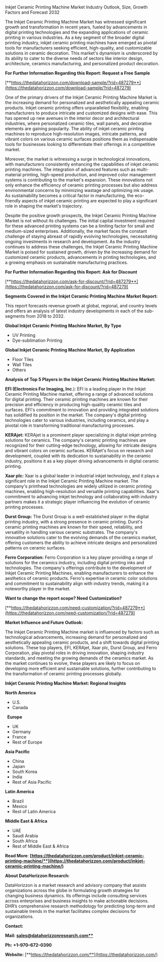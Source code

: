 ﻿Inkjet Ceramic Printing Machine Market Industry Outlook, Size, Growth Factors and Forecast 2032

The Inkjet Ceramic Printing Machine Market has witnessed significant growth and transformation in recent years, fueled by advancements in digital printing technologies and the expanding applications of ceramic printing in various industries. As a key segment of the broader digital printing industry, inkjet ceramic printing machines have emerged as pivotal tools for manufacturers seeking efficient, high-quality, and customizable solutions in ceramic decoration. This market's dynamism is underscored by its ability to cater to the diverse needs of sectors like interior design, architecture, ceramics manufacturing, and personalized product decoration.

**For Further Information Regarding this Report: Request a Free Sample**	

[**https://thedatahorizzon.com/download-sample/?rid=487279**](https://thedatahorizzon.com/download-sample/?rid=487279)

One of the primary drivers of the Inkjet Ceramic Printing Machine Market is the increasing demand for personalized and aesthetically appealing ceramic products. Inkjet ceramic printing offers unparalleled flexibility, enabling manufacturers to produce intricate and customized designs with ease. This has opened up new avenues in the interior decor and architectural industries, where personalized ceramic tiles, wall panels, and decorative elements are gaining popularity. The ability of inkjet ceramic printing machines to reproduce high-resolution images, intricate patterns, and vibrant colors on various ceramic surfaces positions them as indispensable tools for businesses looking to differentiate their offerings in a competitive market.

Moreover, the market is witnessing a surge in technological innovations, with manufacturers consistently enhancing the capabilities of inkjet ceramic printing machines. The integration of advanced features such as multi-material printing, high-speed production, and improved color management systems is contributing to the market's expansion. These innovations not only enhance the efficiency of ceramic printing processes but also address environmental concerns by minimizing wastage and optimizing ink usage. As sustainability becomes a critical factor in manufacturing, the eco-friendly aspects of inkjet ceramic printing are expected to play a significant role in shaping the market's trajectory.

Despite the positive growth prospects, the Inkjet Ceramic Printing Machine Market is not without its challenges. The initial capital investment required for these advanced printing systems can be a limiting factor for small and medium-sized enterprises. Additionally, the market faces the constant challenge of staying abreast of rapidly evolving technologies, necessitating ongoing investments in research and development. As the industry continues to address these challenges, the Inkjet Ceramic Printing Machine Market is poised for sustained growth, driven by the increasing demand for customized ceramic products, advancements in printing technologies, and a growing emphasis on sustainable manufacturing practices.

**For Further Information Regarding this Report: Ask for Discount**	

[**https://thedatahorizzon.com/ask-for-discount/?rid=487279**](https://thedatahorizzon.com/ask-for-discount/?rid=487279)

**Segments Covered in the Inkjet Ceramic Printing Machine Market Report:**

This report forecasts revenue growth at global, regional, and country levels and offers an analysis of latest industry developments in each of the sub-segments from 2018 to 2032.

**Global Inkjet Ceramic Printing Machine Market, By Type**

- UV Printing
- Dye-sublimation Printing

**Global Inkjet Ceramic Printing Machine Market, By Application**

- Floor Tiles
- Wall Tiles
- Others

**Analysis of Top 5 Players in the Inkjet Ceramic Printing Machine Market:**

**EFI (Electronics For Imaging, Inc**.): EFI is a leading player in the Inkjet Ceramic Printing Machine market, offering a range of advanced solutions for digital printing. Their ceramic printing machines are known for their precision and efficiency in producing high-quality ceramic tiles and surfaces. EFI's commitment to innovation and providing integrated solutions has solidified its position in the market. The company's digital printing technologies cater to various industries, including ceramics, and play a pivotal role in transforming traditional manufacturing processes.

**KERAjet:** KERAjet is a prominent player specializing in digital inkjet printing solutions for ceramics. The company's ceramic printing machines are recognized for their cutting-edge technology, allowing for intricate designs and vibrant colors on ceramic surfaces. KERAjet's focus on research and development, coupled with its dedication to sustainability in the ceramic industry, positions it as a key player driving advancements in digital ceramic printing.

**Xaar plc:** Xaar is a global leader in industrial inkjet technology, and it plays a significant role in the Inkjet Ceramic Printing Machine market. The company's printhead technologies are widely utilized in ceramic printing machines, enabling high-resolution and versatile printing capabilities. Xaar's commitment to advancing inkjet technology and collaborating with industry partners makes it a strategic player influencing the evolution of ceramic printing processes.

**Durst Group:** The Durst Group is a well-established player in the digital printing industry, with a strong presence in ceramic printing. Durst's ceramic printing machines are known for their speed, reliability, and versatility in handling various ceramic substrates. The company's innovative solutions cater to the evolving demands of the ceramics market, offering customers the ability to achieve intricate designs and personalized patterns on ceramic surfaces.

**Ferro Corporation:** Ferro Corporation is a key player providing a range of solutions for the ceramics industry, including digital printing inks and technologies. The company's offerings contribute to the development of Inkjet Ceramic Printing Machines, enabling manufacturers to enhance the aesthetics of ceramic products. Ferro's expertise in ceramic color solutions and commitment to sustainability align with industry trends, making it a noteworthy player in the market.

**Want to change the report scope? Need Customization?**

[**https://thedatahorizzon.com/need-customization/?rid=487279**](https://thedatahorizzon.com/need-customization/?rid=487279)

**Market Influence and Future Outlook:**

The Inkjet Ceramic Printing Machine market is influenced by factors such as technological advancements, increasing demand for personalized and aesthetically appealing ceramic products, and a shift towards digital printing solutions. These top players, EFI, KERAjet, Xaar plc, Durst Group, and Ferro Corporation, play pivotal roles in driving innovation, shaping industry standards, and meeting the growing demands of the ceramics market. As the market continues to evolve, these players are likely to focus on developing more efficient and sustainable solutions, further contributing to the transformation of ceramic printing processes globally.

**Inkjet Ceramic Printing Machine Market: Regional Insights**

**North America**

- U.S.
- Canada

` `**Europe**

- UK
- Germany
- France
- Rest of Europe

**Asia Pacific**

- China
- Japan
- South Korea
- India
- Rest of Asia Pacific

**Latin America**

- Brazil
- Mexico
- Rest of Latin America

**Middle East & Africa**

- UAE
- Saudi Arabia
- South Africa
- Rest of Middle East & Africa

**Read More**: **[https://thedatahorizzon.com/product/inkjet-ceramic-printing-machine/**](https://thedatahorizzon.com/product/inkjet-ceramic-printing-machine/)**

**About DataHorizzon Research:**

DataHorizzon is a market research and advisory company that assists organizations across the globe in formulating growth strategies for changing business dynamics. Its offerings include consulting services across enterprises and business insights to make actionable decisions. DHR’s comprehensive research methodology for predicting long-term and sustainable trends in the market facilitates complex decisions for organizations.

**Contact:**

**Mail: [sales@datahorizzonresearch.com**](mailto:sales@datahorizzonresearch.com)**

**Ph:** **+1–970–672–0390**

**Website:** [**https://thedatahorizzon.com/**](https://thedatahorizzon.com/)


